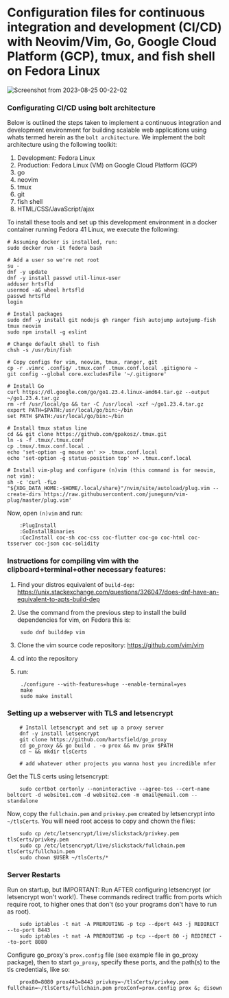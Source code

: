 # Configuration files for continuous integration and development (CI/CD) with Neovim/Vim, Go, Google Cloud Platform (GCP), tmux, and fish shell on Fedora Linux

![Screenshot from 2023-08-25 00-22-02](https://github.com/hartsfield/vimrc/assets/30379836/dc59a4e1-c5a7-4119-83ac-6f842cc6ae77)

### Configurating CI/CD using bolt architecture

Below is outlined the steps taken to implement a continuous integration and development environment for building scalable web applications using whats termed herein as the `bolt architecture`. We implement the bolt architecture using the following toolkit:

 1. Development: Fedora Linux
 2. Production: Fedora Linux (VM) on Google Cloud Platform (GCP)
 2. go
 3. neovim
 4. tmux
 5. git
 6. fish shell
 7. HTML/CSS/JavaScript/ajax

To install these tools and set up this development environment in a docker container running Fedora 41 Linux, we execute the following:

    # Assuming docker is installed, run:
    sudo docker run -it fedora bash

    # Add a user so we're not root
    su -
    dnf -y update
    dnf -y install passwd util-linux-user
    adduser hrtsfld
    usermod -aG wheel hrtsfld
    passwd hrtsfld
    login

    # Install packages
    sudo dnf -y install git nodejs gh ranger fish autojump autojump-fish tmux neovim
    sudo npm install -g eslint

    # Change default shell to fish
    chsh -s /usr/bin/fish

    # Copy configs for vim, neovim, tmux, ranger, git
    cp -r .vimrc .config/ .tmux.conf .tmux.conf.local .gitignore ~
    git config --global core.excludesFile '~/.gitignore'

    # Install Go
    curl https://dl.google.com/go/go1.23.4.linux-amd64.tar.gz --output ~/go1.23.4.tar.gz
    rm -rf /usr/local/go && tar -C /usr/local -xzf ~/go1.23.4.tar.gz
    export PATH=$PATH:/usr/local/go/bin:~/bin
    set PATH $PATH:/usr/local/go/bin:~/bin

    # Install tmux status line
    cd && git clone https://github.com/gpakosz/.tmux.git
    ln -s -f .tmux/.tmux.conf
    cp .tmux/.tmux.conf.local .
    echo 'set-option -g mouse on' >> .tmux.conf.local
    echo 'set-option -g status-position top' >> .tmux.conf.local

    # Install vim-plug and configure (n)vim (this command is for neovim, not vim):
    sh -c 'curl -fLo "${XDG_DATA_HOME:-$HOME/.local/share}"/nvim/site/autoload/plug.vim --create-dirs https://raw.githubusercontent.com/junegunn/vim-plug/master/plug.vim'

Now, open `(n)vim` and run:
        
        :PlugInstall
        :GoInstallBinaries
        :CocInstall coc-sh coc-css coc-flutter coc-go coc-html coc-tsserver coc-json coc-solidity

### Instructions for compiling vim with the clipboard+terminal+other necessary features:

1. Find your distros equivalent of `build-dep`: https://unix.stackexchange.com/questions/326047/does-dnf-have-an-equivalent-to-apts-build-dep
2. Use the command from the previous step to install the build dependencies for vim, on Fedora this is:

        sudo dnf builddep vim

3. Clone the vim source code repository: https://github.com/vim/vim
4. cd into the repository
5. run:

        ./configure --with-features=huge --enable-terminal=yes
        make
        sudo make install

### Setting up a webserver with TLS and letsencrypt

        # Install letsencrypt and set up a proxy server
        dnf -y install letsencrypt
        git clone https://github.com/hartsfield/go_proxy
        cd go_proxy && go build . -o prox && mv prox $PATH
        cd ~ && mkdir tlsCerts

        # add whatever other projects you wanna host you incredible mfer

Get the TLS certs using letsencrypt:

        sudo certbot certonly --noninteractive --agree-tos --cert-name boltcert -d website1.com -d website2.com -m email@email.com --standalone

Now, copy the `fullchain.pem` and `privkey.pem` created by letsencrypt into `~/tlsCerts`. You will need root access to copy and chown the files:

        sudo cp /etc/letsencrypt/live/slickstack/privkey.pem tlsCerts/privkey.pem
        sudo cp /etc/letsencrypt/live/slickstack/fullchain.pem tlsCerts/fullchain.pem
        sudo chown $USER ~/tlsCerts/*

### Server Restarts

Run on startup, but IMPORTANT: Run AFTER configuring letsencrypt (or letsencrypt won't work!). These commands redirect traffic from ports which require root, to higher ones that don't (so your programs don't have to run as root).

        sudo iptables -t nat -A PREROUTING -p tcp --dport 443 -j REDIRECT --to-port 8443
        sudo iptables -t nat -A PREROUTING -p tcp --dport 80 -j REDIRECT --to-port 8080

Configure go_proxy's `prox.config` file (see example file in go_proxy package), then to start `go_proxy`, specify these ports, and the path(s) to the tls credentials, like so:

        prox80=8080 prox443=8443 privkey=~/tlsCerts/privkey.pem fullchain=~/tlsCerts/fullchain.pem proxConf=prox.config prox &; disown
